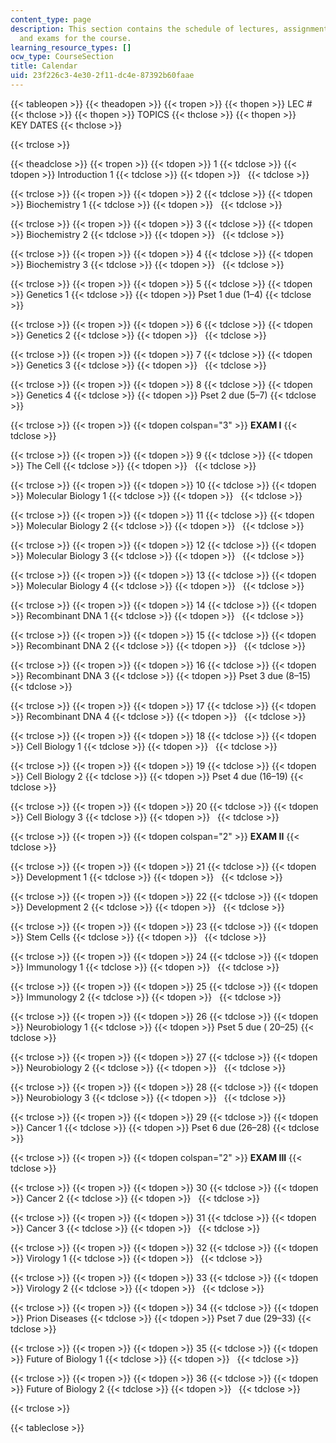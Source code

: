 ```yaml
---
content_type: page
description: This section contains the schedule of lectures, assignment due dates,
  and exams for the course.
learning_resource_types: []
ocw_type: CourseSection
title: Calendar
uid: 23f226c3-4e30-2f11-dc4e-87392b60faae
---
```


{{< tableopen >}}
{{< theadopen >}}
{{< tropen >}}
{{< thopen >}}
LEC #
{{< thclose >}}
{{< thopen >}}
TOPICS
{{< thclose >}}
{{< thopen >}}
KEY DATES
{{< thclose >}}

{{< trclose >}}

{{< theadclose >}}
{{< tropen >}}
{{< tdopen >}}
1
{{< tdclose >}}
{{< tdopen >}}
Introduction 1
{{< tdclose >}}
{{< tdopen >}}
 
{{< tdclose >}}

{{< trclose >}}
{{< tropen >}}
{{< tdopen >}}
2
{{< tdclose >}}
{{< tdopen >}}
Biochemistry 1
{{< tdclose >}}
{{< tdopen >}}
 
{{< tdclose >}}

{{< trclose >}}
{{< tropen >}}
{{< tdopen >}}
3
{{< tdclose >}}
{{< tdopen >}}
Biochemistry 2
{{< tdclose >}}
{{< tdopen >}}
 
{{< tdclose >}}

{{< trclose >}}
{{< tropen >}}
{{< tdopen >}}
4
{{< tdclose >}}
{{< tdopen >}}
Biochemistry 3
{{< tdclose >}}
{{< tdopen >}}
 
{{< tdclose >}}

{{< trclose >}}
{{< tropen >}}
{{< tdopen >}}
5
{{< tdclose >}}
{{< tdopen >}}
Genetics 1
{{< tdclose >}}
{{< tdopen >}}
Pset 1 due (1–4)
{{< tdclose >}}

{{< trclose >}}
{{< tropen >}}
{{< tdopen >}}
6
{{< tdclose >}}
{{< tdopen >}}
Genetics 2
{{< tdclose >}}
{{< tdopen >}}
 
{{< tdclose >}}

{{< trclose >}}
{{< tropen >}}
{{< tdopen >}}
7
{{< tdclose >}}
{{< tdopen >}}
Genetics 3
{{< tdclose >}}
{{< tdopen >}}
 
{{< tdclose >}}

{{< trclose >}}
{{< tropen >}}
{{< tdopen >}}
8
{{< tdclose >}}
{{< tdopen >}}
Genetics 4
{{< tdclose >}}
{{< tdopen >}}
Pset 2 due (5–7)
{{< tdclose >}}

{{< trclose >}}
{{< tropen >}}
{{< tdopen colspan="3" >}}
**EXAM I**
{{< tdclose >}}

{{< trclose >}}
{{< tropen >}}
{{< tdopen >}}
9
{{< tdclose >}}
{{< tdopen >}}
The Cell
{{< tdclose >}}
{{< tdopen >}}
 
{{< tdclose >}}

{{< trclose >}}
{{< tropen >}}
{{< tdopen >}}
10
{{< tdclose >}}
{{< tdopen >}}
Molecular Biology 1
{{< tdclose >}}
{{< tdopen >}}
 
{{< tdclose >}}

{{< trclose >}}
{{< tropen >}}
{{< tdopen >}}
11
{{< tdclose >}}
{{< tdopen >}}
Molecular Biology 2
{{< tdclose >}}
{{< tdopen >}}
 
{{< tdclose >}}

{{< trclose >}}
{{< tropen >}}
{{< tdopen >}}
12
{{< tdclose >}}
{{< tdopen >}}
Molecular Biology 3
{{< tdclose >}}
{{< tdopen >}}
 
{{< tdclose >}}

{{< trclose >}}
{{< tropen >}}
{{< tdopen >}}
13
{{< tdclose >}}
{{< tdopen >}}
Molecular Biology 4
{{< tdclose >}}
{{< tdopen >}}
 
{{< tdclose >}}

{{< trclose >}}
{{< tropen >}}
{{< tdopen >}}
14
{{< tdclose >}}
{{< tdopen >}}
Recombinant DNA 1
{{< tdclose >}}
{{< tdopen >}}
 
{{< tdclose >}}

{{< trclose >}}
{{< tropen >}}
{{< tdopen >}}
15
{{< tdclose >}}
{{< tdopen >}}
Recombinant DNA 2
{{< tdclose >}}
{{< tdopen >}}
 
{{< tdclose >}}

{{< trclose >}}
{{< tropen >}}
{{< tdopen >}}
16
{{< tdclose >}}
{{< tdopen >}}
Recombinant DNA 3
{{< tdclose >}}
{{< tdopen >}}
Pset 3 due (8–15)
{{< tdclose >}}

{{< trclose >}}
{{< tropen >}}
{{< tdopen >}}
17
{{< tdclose >}}
{{< tdopen >}}
Recombinant DNA 4
{{< tdclose >}}
{{< tdopen >}}
 
{{< tdclose >}}

{{< trclose >}}
{{< tropen >}}
{{< tdopen >}}
18
{{< tdclose >}}
{{< tdopen >}}
Cell Biology 1
{{< tdclose >}}
{{< tdopen >}}
 
{{< tdclose >}}

{{< trclose >}}
{{< tropen >}}
{{< tdopen >}}
19
{{< tdclose >}}
{{< tdopen >}}
Cell Biology 2
{{< tdclose >}}
{{< tdopen >}}
Pset 4 due (16–19)
{{< tdclose >}}

{{< trclose >}}
{{< tropen >}}
{{< tdopen >}}
20
{{< tdclose >}}
{{< tdopen >}}
Cell Biology 3
{{< tdclose >}}
{{< tdopen >}}
 
{{< tdclose >}}

{{< trclose >}}
{{< tropen >}}
{{< tdopen colspan="2" >}}
**EXAM II**
{{< tdclose >}}

{{< trclose >}}
{{< tropen >}}
{{< tdopen >}}
21
{{< tdclose >}}
{{< tdopen >}}
Development 1
{{< tdclose >}}
{{< tdopen >}}
 
{{< tdclose >}}

{{< trclose >}}
{{< tropen >}}
{{< tdopen >}}
22
{{< tdclose >}}
{{< tdopen >}}
Development 2
{{< tdclose >}}
{{< tdopen >}}
 
{{< tdclose >}}

{{< trclose >}}
{{< tropen >}}
{{< tdopen >}}
23
{{< tdclose >}}
{{< tdopen >}}
Stem Cells
{{< tdclose >}}
{{< tdopen >}}
 
{{< tdclose >}}

{{< trclose >}}
{{< tropen >}}
{{< tdopen >}}
24
{{< tdclose >}}
{{< tdopen >}}
Immunology 1
{{< tdclose >}}
{{< tdopen >}}
 
{{< tdclose >}}

{{< trclose >}}
{{< tropen >}}
{{< tdopen >}}
25
{{< tdclose >}}
{{< tdopen >}}
Immunology 2
{{< tdclose >}}
{{< tdopen >}}
 
{{< tdclose >}}

{{< trclose >}}
{{< tropen >}}
{{< tdopen >}}
26
{{< tdclose >}}
{{< tdopen >}}
Neurobiology 1
{{< tdclose >}}
{{< tdopen >}}
Pset 5 due ( 20–25)
{{< tdclose >}}

{{< trclose >}}
{{< tropen >}}
{{< tdopen >}}
27
{{< tdclose >}}
{{< tdopen >}}
Neurobiology 2
{{< tdclose >}}
{{< tdopen >}}
 
{{< tdclose >}}

{{< trclose >}}
{{< tropen >}}
{{< tdopen >}}
28
{{< tdclose >}}
{{< tdopen >}}
Neurobiology 3
{{< tdclose >}}
{{< tdopen >}}
 
{{< tdclose >}}

{{< trclose >}}
{{< tropen >}}
{{< tdopen >}}
29
{{< tdclose >}}
{{< tdopen >}}
Cancer 1
{{< tdclose >}}
{{< tdopen >}}
Pset 6 due (26–28)
{{< tdclose >}}

{{< trclose >}}
{{< tropen >}}
{{< tdopen colspan="2" >}}
**EXAM III**
{{< tdclose >}}

{{< trclose >}}
{{< tropen >}}
{{< tdopen >}}
30
{{< tdclose >}}
{{< tdopen >}}
Cancer 2
{{< tdclose >}}
{{< tdopen >}}
 
{{< tdclose >}}

{{< trclose >}}
{{< tropen >}}
{{< tdopen >}}
31
{{< tdclose >}}
{{< tdopen >}}
Cancer 3
{{< tdclose >}}
{{< tdopen >}}
 
{{< tdclose >}}

{{< trclose >}}
{{< tropen >}}
{{< tdopen >}}
32
{{< tdclose >}}
{{< tdopen >}}
Virology 1
{{< tdclose >}}
{{< tdopen >}}
 
{{< tdclose >}}

{{< trclose >}}
{{< tropen >}}
{{< tdopen >}}
33
{{< tdclose >}}
{{< tdopen >}}
Virology 2
{{< tdclose >}}
{{< tdopen >}}
 
{{< tdclose >}}

{{< trclose >}}
{{< tropen >}}
{{< tdopen >}}
34
{{< tdclose >}}
{{< tdopen >}}
Prion Diseases
{{< tdclose >}}
{{< tdopen >}}
Pset 7 due (29–33)
{{< tdclose >}}

{{< trclose >}}
{{< tropen >}}
{{< tdopen >}}
35
{{< tdclose >}}
{{< tdopen >}}
Future of Biology 1
{{< tdclose >}}
{{< tdopen >}}
 
{{< tdclose >}}

{{< trclose >}}
{{< tropen >}}
{{< tdopen >}}
36
{{< tdclose >}}
{{< tdopen >}}
Future of Biology 2
{{< tdclose >}}
{{< tdopen >}}
 
{{< tdclose >}}

{{< trclose >}}

{{< tableclose >}}